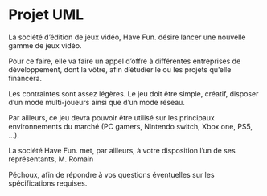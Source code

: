 # Projet UML

La société d’édition de jeux vidéo, Have Fun. désire lancer une nouvelle gamme de jeux vidéo.

Pour ce faire, elle va faire un appel d’offre à différentes entreprises de développement, dont la vôtre, afin d’étudier le ou les projets qu’elle financera.

Les contraintes sont assez légères. Le jeu doit être simple, créatif, disposer d’un mode multi-joueurs ainsi que d’un mode réseau. 

Par ailleurs, ce jeu devra pouvoir être utilisé sur les principaux environnements du marché (PC gamers, Nintendo switch, Xbox one, PS5, …).

La société Have Fun. met, par ailleurs, à votre disposition l’un de ses représentants, M. Romain

Péchoux, afin de répondre à vos questions éventuelles sur les spécifications requises.
